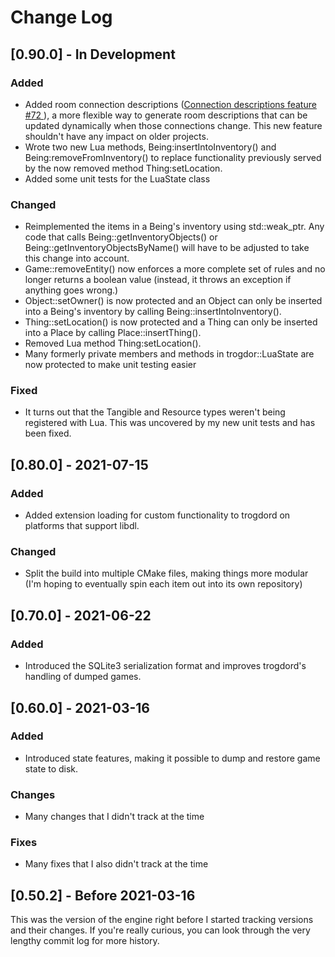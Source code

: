 
# Change Log

## [0.90.0] - In Development

### Added

- Added room connection descriptions ([Connection descriptions feature #72 ](https://github.com/crankycyclops/trogdor-pp/pull/72)), a more flexible way to generate room descriptions that can be updated dynamically when those connections change. This new feature shouldn't have any impact on older projects.
- Wrote two new Lua methods, Being:insertIntoInventory() and Being:removeFromInventory() to replace functionality previously served by the now removed method Thing:setLocation.
- Added some unit tests for the LuaState class

### Changed

- Reimplemented the items in a Being's inventory using std::weak_ptr. Any code that calls Being::getInventoryObjects() or Being::getInventoryObjectsByName() will have to be adjusted to take this change into account.
- Game::removeEntity() now enforces a more complete set of rules and no longer returns a boolean value (instead, it throws an exception if anything goes wrong.)
- Object::setOwner() is now protected and an Object can only be inserted into a Being's inventory by calling Being::insertIntoInventory().
- Thing::setLocation() is now protected and a Thing can only be inserted into a Place by calling Place::insertThing().
- Removed Lua method Thing:setLocation().
- Many formerly private members and methods in trogdor::LuaState are now protected to make unit testing easier

### Fixed

- It turns out that the Tangible and Resource types weren't being registered with Lua. This was uncovered by my new unit tests and has been fixed.

## [0.80.0] - 2021-07-15

### Added

- Added extension loading for custom functionality to trogdord on platforms that support libdl.

### Changed

- Split the build into multiple CMake files, making things more modular (I'm hoping to eventually spin each item out into its own repository)

## [0.70.0] - 2021-06-22

### Added

- Introduced the SQLite3 serialization format and improves trogdord's handling of dumped games.

## [0.60.0] - 2021-03-16

### Added

- Introduced state features, making it possible to dump and restore game state to disk.

### Changes

- Many changes that I didn't track at the time

### Fixes

- Many fixes that I also didn't track at the time

## [0.50.2] - Before 2021-03-16

This was the version of the engine right before I started tracking versions and their changes. If you're really curious, you can look through the very lengthy commit log for more history.
